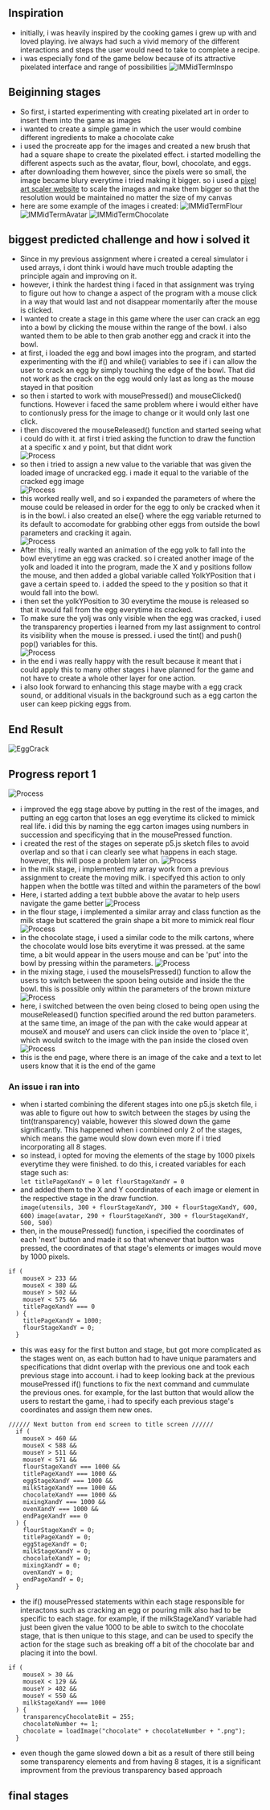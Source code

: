 ## Inspiration
- initially, i was heavily inspired by the cooking games i grew up with and loved playing. ive always had such a vivid memory of the different interactions and steps the user would need to take to complete a recipe.
- i was especially fond of the game below because of its attractive pixelated interface and range of possibilities
![IMMidTermInspo](IMMidTermInspo.jpeg)
## Beiginning stages
- So first, i started experimenting with creating pixelated art in order to insert them into the game as images
- i wanted to create a simple game in which the user would combine different ingredients to make a chocolate cake
- i used the procreate app for the images and created a new brush that had a square shape to create the pixelated effect. i started modelling the different aspects such as the avatar, flour, bowl, chocolate, and eggs.
- after downloading them however, since the pixels were so small, the image became blury everytime i tried making it bigger. so i used a [pixel art scaler website](https://yal.cc/r/19/upscale/) to scale the images and make them bigger so that the resolution would be maintained no matter the size of my canvas
- here are some example of the images i created:
![IMMidTermFlour](IMG_0807(1).png)
![IMMidTermAvatar](IMG_0804(1).png)
![IMMidTermChocolate](IMG_0805(1).png)
## biggest predicted challenge and how i solved it
- Since in my previous assignment where i created a cereal simulator i used arrays, i dont think i would have much trouble adapting the principle again and improving on it. 
- however, i think the hardest thing i faced in that assignment was trying to figure out how to change a aspect of the program with a mouse click in a way that would last and not disappear momentarily after the mouse is clicked.
- I wanted to create a stage in this game where the user can crack an egg into a bowl by clicking the mouse within the range of the bowl. i also wanted them to be able to then grab another egg and crack it into the bowl.
- at first, i loaded the egg and bowl images into the program, and started experimenting with the if() and while() variables to see if i can allow the user to crack an egg by simply touching the edge of the bowl. That did not work as the crack on the egg would only last as long as the mouse stayed in that position
- so then i started to work with mousePressed() and mouseClicked() functions. However i faced the same problem where i would either have to contionusly press for the image to change or it would only last one click.
- i then discovered the mouseReleased() function and started seeing what i could do with it. at first i tried asking the function to draw the function at a specific x and y point, but that didnt work <br />
![Process](ProcessMidTerm1.png)
- so then i tried to assign a new value to the variable that was given the loaded image of uncracked egg. i made it equal to the variable of the cracked egg image <br />
![Process](ProcessMidTerm2.png)
- this worked really well, and so i expanded the parameters of where the mouse could be released in order for the egg to only be cracked when it is in the bowl. i also created an else{} where the egg variable returned to its default to accomodate for grabbing other eggs from outside the bowl parameters and cracking it again. <br />
![Process](ProcessMidTerm3.png)
- After this, i really wanted an animation of the egg yolk to fall into the bowl everytime an egg was cracked. so i created another image of the yolk and loaded it into the program, made the X and y positions follow the mouse, and then added a global variable called YolkYPosition that i gave a certain speed to. i added the speed to the y position so that it would fall into the bowl.
- i then set the yolkYPosition to 30 everytime the mouse is released so that it would fall from the egg everytime its cracked.
- To make sure the yolj was only visible when the egg was cracked, i used the transparency properties i learned from my last assignment to control its visibility when the mouse is pressed. i used the tint() and push() pop() variables for this. <br />
![Process](ProcessMidTerm4.png)
- in the end i was really happy with the result because it meant that i could apply this to many other stages i have planned for the game and not have to create a whole other layer for one action.
- i also look forward to enhancing this stage maybe with a egg crack sound, or additional visuals in the background such as a egg carton the user can keep picking eggs from.
## End Result
![EggCrack](https://user-images.githubusercontent.com/98512587/156070719-1507c5f0-96fd-4a4e-9b01-46cba9da12cc.gif)
## Progress report 1
![Process](ProcessMidTerm5.2.png)
- i improved the egg stage above by putting in the rest of the images, and putting an egg carton that loses an egg everytime its clicked to mimick real life. i did this by naming the egg carton images using numbers in succession and specificying that in the mousePressed function.
- i created the rest of the stages on seperate p5.js sketch files to avoid overlap and so that i can clearly see what happens in each stage. however, this will pose a problem later on.
![Process](ProcessMidTerm6.png)
- in the milk stage, i implemented my array work from a previous assignment to create the moving milk. i specifyed this action to only happen when the bottle was tilted and within the parameters of the bowl
- Here, i started adding a text bubble above the avatar to help users navigate the game better
![Process](ProcessMidTerm7.png)
- in the flour stage, i implemented a similar array and class function as the milk stage but scattered the grain shape a bit more to mimick real flour
![Process](ProcessMidTerm8.png)
- in the chocolate stage, i used a similar code to the milk cartons, where the chocolate would lose bits everytime it was pressed. at the same time, a bit would appear in the users mouse and can be 'put' into the bowl by pressing within the parameters. 
![Process](ProcessMidTerm9.png)
- in the mixing stage, i used the mouseIsPressed() function to allow the users to switch between the spoon being outside and inside the the bowl. this is possible only within the parameters of the brown mixture
![Process](ProcessMidTerm10.png)
- here, i switched between the oven being closed to being open using the mouseReleased() function specified around the red button parameters. at the same time, an image of the pan with the cake would appear at mouseX and mouseY and users can click inside the oven to 'place it', which would switch to the image with the pan inside the closed oven
![Process](ProcessMidTerm11.png)
- this is the end page, where there is an image of the cake and a text to let users know that it is the end of the game
### An issue i ran into
- when i started combining the diferent stages into one p5.js sketch file, i was able to figure out how to switch between the stages by using the tint(transparency) vaiable, however this slowed down the game significantly. This happened when i combined only 2 of the stages, which means the game would slow down even more if i tried incorporating all 8 stages.
- so instead, i opted for moving the elements of the stage by 1000 pixels everytime they were finished. to do this, i created variables for each stage such as: <br />
`let titlePageXandY = 0`
`let flourStageXandY = 0`
- and added them to the X and Y coordinates of each image or element in the respective stage in the draw function. <br />
`image(utensils, 300 + flourStageXandY, 300 + flourStageXandY, 600, 600)`
`image(avatar, 290 + flourStageXandY, 300 + flourStageXandY, 500, 500)`
- then, in the mousePressed() function, i specified the coordinates of each 'next' button and made it so that whenever that button was pressed, the coordinates of that stage's elements or images would move by 1000 pixels.
```````
if (
    mouseX > 233 &&
    mouseX < 380 &&
    mouseY > 502 &&
    mouseY < 575 &&
    titlePageXandY === 0
  ) {
    titlePageXandY = 1000;
    flourStageXandY = 0;
  }
```````
- this was easy for the first button and stage, but got more complicated as the stages went on, as each button had to have unique paramaters and specifications that didnt overlap with the previous one and took each previous stage into account. i had to keep looking back at the previous mousePressed if() functions to fix the next command and cummulate the previous ones. for example, for the last button that would allow the users to restart the game, i had to specify each previous stage's coordinates and assign them new ones.
```````
////// Next button from end screen to title screen //////
  if (
    mouseX > 460 &&
    mouseX < 588 &&
    mouseY > 511 &&
    mouseY < 571 &&
    flourStageXandY === 1000 &&
    titlePageXandY === 1000 &&
    eggStageXandY === 1000 &&
    milkStageXandY === 1000 &&
    chocolateXandY === 1000 &&
    mixingXandY === 1000 &&
    ovenXandY === 1000 &&
    endPageXandY === 0
  ) {
    flourStageXandY = 0;
    titlePageXandY = 0;
    eggStageXandY = 0;
    milkStageXandY = 0;
    chocolateXandY = 0;
    mixingXandY = 0;
    ovenXandY = 0;
    endPageXandY = 0;
  }
```````
- the if() mousePressed statements within each stage responsible for interactons such as cracking an egg or pouring milk also had to be specific to each stage. for example, if the milkStageXandY variable had just been given the value 1000 to be able to switch to the chocolate stage, that is then unique to this stage, and can be used to specify the action for the stage such as breaking off a bit of the chocolate bar and placing it into the bowl.
```````
if (
    mouseX > 30 &&
    mouseX < 129 &&
    mouseY > 402 &&
    mouseY < 550 &&
    milkStageXandY === 1000
  ) {
    transparencyChocolateBit = 255;
    chocolateNumber += 1;
    chocolate = loadImage("chocolate" + chocolateNumber + ".png");
  }
```````
- even though the game slowed down a bit as a result of there still being some transparency elements and from having 8 stages, it is a significant improvment from the previous transparency based approach
## final stages
